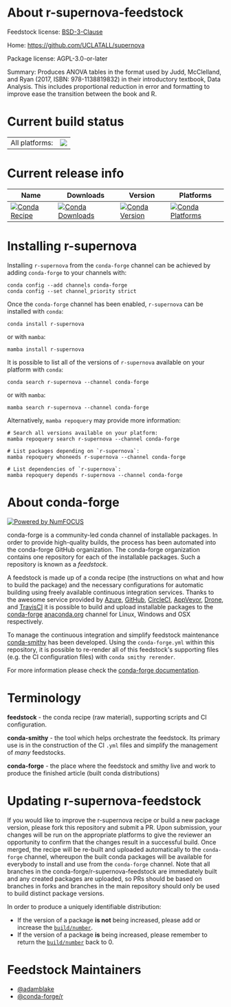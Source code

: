 About r-supernova-feedstock
===========================

Feedstock license: [BSD-3-Clause](https://github.com/conda-forge/r-supernova-feedstock/blob/main/LICENSE.txt)

Home: https://github.com/UCLATALL/supernova

Package license: AGPL-3.0-or-later

Summary: Produces ANOVA tables in the format used by Judd, McClelland, and Ryan (2017, ISBN:
978-1138819832) in their introductory textbook, Data Analysis. This includes proportional
reduction in error and formatting to improve ease the transition between the book
and R.


Current build status
====================


<table><tr><td>All platforms:</td>
    <td>
      <a href="https://dev.azure.com/conda-forge/feedstock-builds/_build/latest?definitionId=21483&branchName=main">
        <img src="https://dev.azure.com/conda-forge/feedstock-builds/_apis/build/status/r-supernova-feedstock?branchName=main">
      </a>
    </td>
  </tr>
</table>

Current release info
====================

| Name | Downloads | Version | Platforms |
| --- | --- | --- | --- |
| [![Conda Recipe](https://img.shields.io/badge/recipe-r--supernova-green.svg)](https://anaconda.org/conda-forge/r-supernova) | [![Conda Downloads](https://img.shields.io/conda/dn/conda-forge/r-supernova.svg)](https://anaconda.org/conda-forge/r-supernova) | [![Conda Version](https://img.shields.io/conda/vn/conda-forge/r-supernova.svg)](https://anaconda.org/conda-forge/r-supernova) | [![Conda Platforms](https://img.shields.io/conda/pn/conda-forge/r-supernova.svg)](https://anaconda.org/conda-forge/r-supernova) |

Installing r-supernova
======================

Installing `r-supernova` from the `conda-forge` channel can be achieved by adding `conda-forge` to your channels with:

```
conda config --add channels conda-forge
conda config --set channel_priority strict
```

Once the `conda-forge` channel has been enabled, `r-supernova` can be installed with `conda`:

```
conda install r-supernova
```

or with `mamba`:

```
mamba install r-supernova
```

It is possible to list all of the versions of `r-supernova` available on your platform with `conda`:

```
conda search r-supernova --channel conda-forge
```

or with `mamba`:

```
mamba search r-supernova --channel conda-forge
```

Alternatively, `mamba repoquery` may provide more information:

```
# Search all versions available on your platform:
mamba repoquery search r-supernova --channel conda-forge

# List packages depending on `r-supernova`:
mamba repoquery whoneeds r-supernova --channel conda-forge

# List dependencies of `r-supernova`:
mamba repoquery depends r-supernova --channel conda-forge
```


About conda-forge
=================

[![Powered by
NumFOCUS](https://img.shields.io/badge/powered%20by-NumFOCUS-orange.svg?style=flat&colorA=E1523D&colorB=007D8A)](https://numfocus.org)

conda-forge is a community-led conda channel of installable packages.
In order to provide high-quality builds, the process has been automated into the
conda-forge GitHub organization. The conda-forge organization contains one repository
for each of the installable packages. Such a repository is known as a *feedstock*.

A feedstock is made up of a conda recipe (the instructions on what and how to build
the package) and the necessary configurations for automatic building using freely
available continuous integration services. Thanks to the awesome service provided by
[Azure](https://azure.microsoft.com/en-us/services/devops/), [GitHub](https://github.com/),
[CircleCI](https://circleci.com/), [AppVeyor](https://www.appveyor.com/),
[Drone](https://cloud.drone.io/welcome), and [TravisCI](https://travis-ci.com/)
it is possible to build and upload installable packages to the
[conda-forge](https://anaconda.org/conda-forge) [anaconda.org](https://anaconda.org/)
channel for Linux, Windows and OSX respectively.

To manage the continuous integration and simplify feedstock maintenance
[conda-smithy](https://github.com/conda-forge/conda-smithy) has been developed.
Using the ``conda-forge.yml`` within this repository, it is possible to re-render all of
this feedstock's supporting files (e.g. the CI configuration files) with ``conda smithy rerender``.

For more information please check the [conda-forge documentation](https://conda-forge.org/docs/).

Terminology
===========

**feedstock** - the conda recipe (raw material), supporting scripts and CI configuration.

**conda-smithy** - the tool which helps orchestrate the feedstock.
                   Its primary use is in the construction of the CI ``.yml`` files
                   and simplify the management of *many* feedstocks.

**conda-forge** - the place where the feedstock and smithy live and work to
                  produce the finished article (built conda distributions)


Updating r-supernova-feedstock
==============================

If you would like to improve the r-supernova recipe or build a new
package version, please fork this repository and submit a PR. Upon submission,
your changes will be run on the appropriate platforms to give the reviewer an
opportunity to confirm that the changes result in a successful build. Once
merged, the recipe will be re-built and uploaded automatically to the
`conda-forge` channel, whereupon the built conda packages will be available for
everybody to install and use from the `conda-forge` channel.
Note that all branches in the conda-forge/r-supernova-feedstock are
immediately built and any created packages are uploaded, so PRs should be based
on branches in forks and branches in the main repository should only be used to
build distinct package versions.

In order to produce a uniquely identifiable distribution:
 * If the version of a package **is not** being increased, please add or increase
   the [``build/number``](https://docs.conda.io/projects/conda-build/en/latest/resources/define-metadata.html#build-number-and-string).
 * If the version of a package **is** being increased, please remember to return
   the [``build/number``](https://docs.conda.io/projects/conda-build/en/latest/resources/define-metadata.html#build-number-and-string)
   back to 0.

Feedstock Maintainers
=====================

* [@adamblake](https://github.com/adamblake/)
* [@conda-forge/r](https://github.com/conda-forge/r/)


